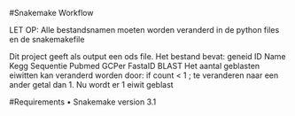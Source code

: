 #Snakemake Workflow

LET OP: Alle bestandsnamen moeten worden veranderd in de python files en de snakemakefile

Dit project geeft als output een ods file. Het bestand bevat: geneid ID Name Kegg Sequentie Pubmed GCPer FastaID BLAST
Het aantal geblasten eiwitten kan veranderd worden door: if count < 1 ; te veranderen naar een ander getal dan 1. Nu wordt er 1 eiwit geblast

#Requirements
•	Snakemake version 3.1

